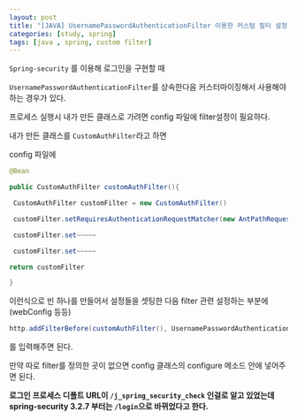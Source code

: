 ```yaml
---
layout: post
title: "[JAVA] UsernamePasswordAuthenticationFilter 이용한 커스텀 필터 설정"
categories: [study, spring]
tags: [java , spring, custom filter]
---
```


`Spring-security` 를 이용해 로그인을 구현할 때 

`UsernamePasswordAuthenticationFilter`를 상속한다음 커스터마이징해서 사용해야하는 경우가 있다.

프로세스 실행시 내가 만든 클래스로 가려면 config 파일에 filter설정이 필요하다.

내가 만든 클래스를 `CustomAuthFilter`라고 하면

config 파일에

```java
@Bean

public CustomAuthFilter customAuthFilter(){

 CustomAuthFilter customFilter = new CustomAuthFilter()

 customFilter.setRequiresAuthenticationRequestMatcher(new AntPathRequestMatcher("/login","POST")) 

 customFilter.set~~~~~ 

 customFilter.set~~~~~ 

return customFilter

}
```

이런식으로 빈 하나를 만들어서 설정들을 셋팅한 다음 filter 관련 설정하는 부분에 (webConfig 등등) 
```java
http.addFilterBefore(customAuthFilter(), UsernamePasswordAuthenticationFilter.class) 
```
를 입력해주면 된다.

만약 따로 filter를 정의한 곳이 없으면 config 클래스의 configure 메소드 안에 넣어주면 된다. 

**로그인 프로세스 디폴트 URL이 `/j_spring_security_check` 인걸로 알고 있었는데 spring-security 3.2.7 부터는 `/login`으로 바뀌었다고 한다.**



